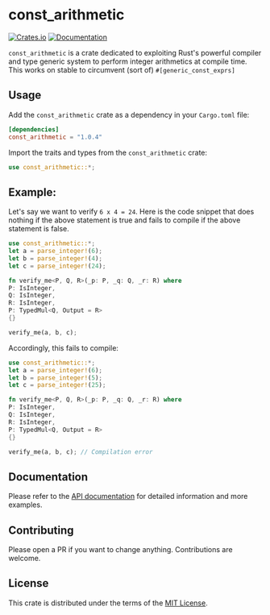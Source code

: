 # const_arithmetic

[![Crates.io](https://img.shields.io/crates/v/const_arithmetic.svg)](https://crates.io/crates/const_arithmetic)
[![Documentation](https://docs.rs/const_arithmetic/badge.svg)](https://docs.rs/const_arithmetic)

`const_arithmetic` is a crate dedicated to exploiting Rust's powerful compiler and type generic system to perform integer arithmetics at compile time. This works on stable to circumvent (sort of) `#[generic_const_exprs]`

## Usage

Add the `const_arithmetic` crate as a dependency in your `Cargo.toml` file:

```toml
[dependencies]
const_arithmetic = "1.0.4"
```

Import the traits and types from the `const_arithmetic` crate:

```rust
use const_arithmetic::*;
```

## Example:

Let's say we want to verify `6 x 4 = 24`. Here is the code snippet that does nothing if the above statement is true and fails to compile if the above statement is false.

```rust
use const_arithmetic::*;
let a = parse_integer!(6);
let b = parse_integer!(4);
let c = parse_integer!(24);

fn verify_me<P, Q, R>(_p: P, _q: Q, _r: R) where
P: IsInteger,
Q: IsInteger,
R: IsInteger,
P: TypedMul<Q, Output = R>
{}

verify_me(a, b, c);
```

Accordingly, this fails to compile:
```rust
use const_arithmetic::*;
let a = parse_integer!(6);
let b = parse_integer!(5);
let c = parse_integer!(25);

fn verify_me<P, Q, R>(_p: P, _q: Q, _r: R) where
P: IsInteger,
Q: IsInteger,
R: IsInteger,
P: TypedMul<Q, Output = R>
{}

verify_me(a, b, c); // Compilation error
```

## Documentation

Please refer to the [API documentation](https://docs.rs/const_arithmetic) for detailed information and more examples.

## Contributing

Please open a PR if you want to change anything. Contributions are welcome.

## License

This crate is distributed under the terms of the [MIT License](LICENSE).

